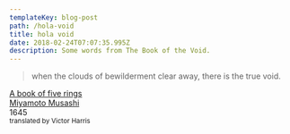 ```yaml
---
templateKey: blog-post
path: /hola-void
title: hola void
date: 2018-02-24T07:07:35.995Z
description: Some words from The Book of the Void.
---
```

> when the clouds of bewilderment clear away, there is the true void.

[A book of five rings](https://www.worldcat.org/title/book-of-five-rings/oclc/10109809)
<br />
[Miyamoto Musashi](https://en.wikipedia.org/wiki/Miyamoto_Musashi)
<br />
1645
<br />
<small>translated by Victor Harris</small>
